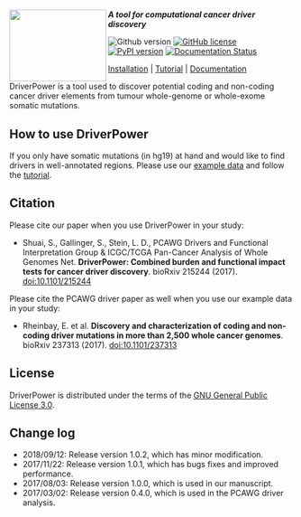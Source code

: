 # <img align="left" width="172" height="127" src="https://raw.githubusercontent.com/smshuai/DriverPower/v1.0/docs/source/pics/logo.png">
***A tool for computational cancer driver discovery***

![Github version](https://img.shields.io/badge/version-1.0.2-yellow.svg)
[![GitHub license](https://img.shields.io/badge/license-AGPL-blue.svg)](./LICENSE)
[![PyPI version](https://badge.fury.io/py/DriverPower.svg)](https://badge.fury.io/py/DriverPower)
[![Documentation Status](https://readthedocs.org/projects/driverpower/badge/?version=latest)](http://driverpower.readthedocs.io/en/latest/?badge=latest)

[Installation](https://driverpower.readthedocs.org/en/latest/install.html) |
[Tutorial](https://driverpower.readthedocs.org/en/latest/tutorial.html) |
[Documentation](https://driverpower.readthedocs.org)

DriverPower is a tool used to discover potential coding and non-coding cancer driver elements from tumour whole-genome or whole-exome somatic mutations.

## How to use DriverPower
If you only have somatic mutations (in hg19) at hand and
would like to find drivers in well-annotated regions. Please use our [example data](https://figshare.com/projects/DriverPower_Dataset/36065)
and follow the [tutorial](https://driverpower.readthedocs.org/en/latest/tutorial.html).

## Citation
Please cite our paper when you use DriverPower in your study:

- Shuai, S., Gallinger, S., Stein, L. D., PCAWG Drivers and Functional Interpretation Group & ICGC/TCGA Pan-Cancer Analysis of Whole Genomes Net. **DriverPower: Combined burden and functional impact tests for cancer driver discovery**. bioRxiv 215244 (2017).
[doi:10.1101/215244](https://doi.org/10.1101/215244])

Please cite the PCAWG driver paper as well when you use our example data in your study:

- Rheinbay, E. et al. **Discovery and characterization of coding and non-coding driver mutations in more than 2,500 whole cancer genomes**. bioRxiv 237313 (2017). [doi:10.1101/237313](https://doi.org/10.1101/237313)

## License
DriverPower is distributed under the terms of the [GNU General Public License 3.0](https://www.gnu.org/licenses/gpl-3.0.txt).

## Change log
- 2018/09/12: Release version 1.0.2, which has minor modification.
- 2017/11/22: Release version 1.0.1, which has bugs fixes and improved performance.
- 2017/08/03: Release version 1.0.0, which is used in our manuscript.
- 2017/03/02: Release version 0.4.0, which is used in the PCAWG driver analysis.
